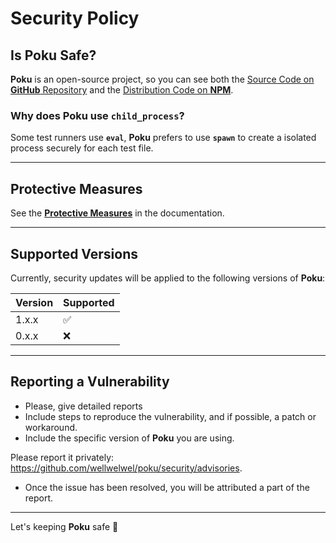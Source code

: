 # Security Policy

## Is Poku Safe?

**Poku** is an open-source project, so you can see both the [Source Code on **GitHub** Repository](https://github.com/wellwelwel/poku) and the [Distribution Code on **NPM**](https://www.npmjs.com/package/poku?activeTab=code).

### Why does Poku use `child_process`?

Some test runners use **`eval`**, **Poku** prefers to use **`spawn`** to create a isolated process securely for each test file.

---

## Protective Measures

See the [**Protective Measures**](https://poku.io/docs/security#protective-measures) in the documentation.

---

## Supported Versions

Currently, security updates will be applied to the following versions of **Poku**:

| Version | Supported          |
| ------- | ------------------ |
| 1.x.x   | :white_check_mark: |
| 0.x.x   | :x:                |

---

## Reporting a Vulnerability

- Please, give detailed reports
- Include steps to reproduce the vulnerability, and if possible, a patch or workaround.
- Include the specific version of **Poku** you are using.

Please report it privately: https://github.com/wellwelwel/poku/security/advisories.

- Once the issue has been resolved, you will be attributed a part of the report.

---

Let's keeping **Poku** safe 🐷
